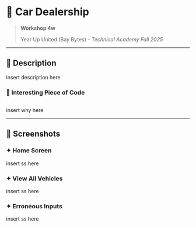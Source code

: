 # 🚗 Car Dealership
> **Workshop 4w**
>
> Year Up United (Bay Bytes) - _Technical Academy Fall 2025_
---

## 🏁 Description

insert description here

### 💭 Interesting Piece of Code
```java

```

insert why here

---

## 📸 Screenshots

### ✦ Home Screen
insert ss here

### ✦ View All Vehicles
insert ss here

### ✦ Erroneous Inputs
insert ss here